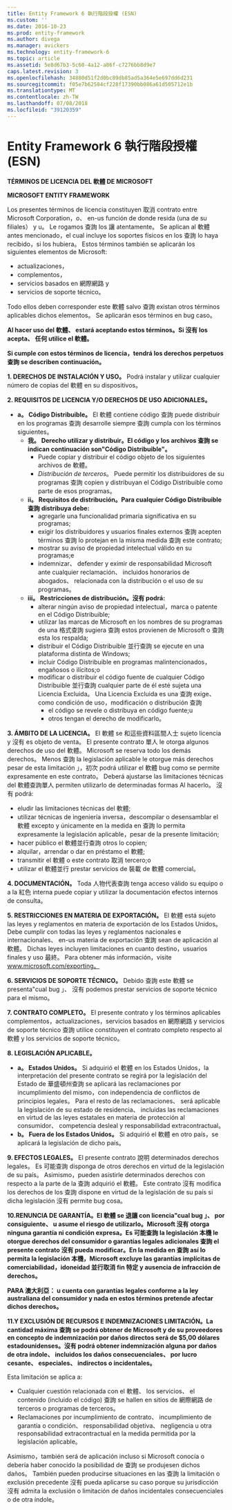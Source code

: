 ```yaml
---
title: Entity Framework 6 執行階段授權 (ESN)
ms.custom: ''
ms.date: 2016-10-23
ms.prod: entity-framework
ms.author: divega
ms.manager: avickers
ms.technology: entity-framework-6
ms.topic: article
ms.assetid: 5e8d67b3-5c60-4a12-a86f-c7276bb8d9e7
caps.latest.revision: 3
ms.openlocfilehash: 34880d51f2d0bc89db85ad5a364e5e697dd6d231
ms.sourcegitcommit: f05e7b62584cf228f17390bb086a61d505712e1b
ms.translationtype: MT
ms.contentlocale: zh-TW
ms.lasthandoff: 07/08/2018
ms.locfileid: "39120359"
---
```

# <a name="entity-framework-6-runtime-license-esn"></a>Entity Framework 6 執行階段授權 (ESN)
**TÉRMINOS DE LICENCIA DEL 軟體 DE MICROSOFT**

**MICROSOFT ENTITY FRAMEWORK**

Los presentes términos de licencia constituyen 取消 contrato entre Microsoft Corporation，o、 en-us función de donde resida (una de su filiales） y u。 Le rogamos 查詢 los 讓 atentamente。 Se aplican al 軟體 antes mencionado，el cual incluye los soportes físicos en los 查詢 lo haya recibido，si los hubiera。 Estos términos también se aplicarán los siguientes elementos de Microsoft:

-   actualizaciones，
-   complementos，
-   servicios basados en 網際網路 y
-   servicios de soporte técnico。

Todo ellos deben corresponder este 軟體 salvo 查詢 existan otros términos aplicables dichos elementos。 Se aplicarán esos términos en bug caso。

**Al hacer uso del 軟體、 estará aceptando estos términos。Si 沒有 los acepta、 任何 utilice el 軟體。**

**Si cumple con estos términos de licencia，tendrá los derechos perpetuos 查詢 se describen continuación。**

**1.  DERECHOS DE INSTALACIÓN Y USO。** Podrá instalar y utilizar cualquier número de copias del 軟體 en su dispositivos。

**2.  REQUISITOS DE LICENCIA Y/O DERECHOS DE USO ADICIONALES。**

-   **a。  Código Distribuible。** El 軟體 contiene código 查詢 puede distribuir en los programas 查詢 desarrolle siempre 查詢 cumpla con los términos siguientes。
    -   **我。    Derecho utilizar y distribuir。El código y los archivos 查詢 se indican continuación son"Código Distribuible"。**
        -   Puede copiar y distribuir el código objeto de los siguientes archivos de 軟體。
        -   *Distribución de terceros*。 Puede permitir los distribuidores de su programas 查詢 copien y distribuyan el Código Distribuible como parte de esos programas。
    -   **ii。  Requisitos de distribución。Para cualquier Código Distribuible 查詢 distribuya debe:**
        -   agregarle una funcionalidad primaria significativa en su programas;
        -   exigir los distribuidores y usuarios finales externos 查詢 acepten términos 查詢 lo protejan en la misma medida 查詢 este contrato;
        -   mostrar su aviso de propiedad intelectual válido en su programas;e
        -   indemnizar、 defender y eximir de responsabilidad Microsoft ante cualquier reclamación、 incluidos honorarios de abogados、 relacionada con la distribución o el uso de su programas。
    -   **iii。 Restricciones de distribución。沒有 podrá:**
        -   alterar ningún aviso de propiedad intelectual，marca o patente en el Código Distribuible;
        -   utilizar las marcas de Microsoft en los nombres de su programas de una 格式查詢 sugiera 查詢 estos provienen de Microsoft o 查詢 esta los respalda;
        -   distribuir el Código Distribuible 並行查詢 se ejecute en una plataforma distinta de Windows;
        -   incluir Código Distribuible en programas malintencionados，engañosos o ilícitos;o
        -   modificar o distribuir el código fuente de cualquier Código Distribuible 並行查詢 cualquier parte de él esté sujeta una Licencia Excluida。 Una Licencia Excluida es una 查詢 exige、 como condición de uso，modificación o distribución 查詢
            -   el código se revele o distribuya en código fuente;u
            -   otros tengan el derecho de modificarlo。

**3.  ÁMBITO DE LA LICENCIA。** El 軟體 se 和這些資料區間人士 sujeto licencia y 沒有 es objeto de venta。 El presente contrato 單人 le otorga algunos derechos de uso del 軟體。 Microsoft se reserva todo los demás derechos。 Menos 查詢 la legislación aplicable le otorgue más derechos pesar de esta limitación 」，初次 podrá utilizar el 軟體 bug como se permite expresamente en este contrato。 Deberá ajustarse las limitaciones técnicas del 軟體查詢單人 permiten utilizarlo de determinadas formas Al hacerlo。 沒有 podrá:

-   eludir las limitaciones técnicas del 軟體;
-   utilizar técnicas de ingeniería inversa，descompilar o desensamblar el 軟體 excepto y únicamente en la medida en 查詢 lo permita expresamente la legislación aplicable，pesar de la presente limitación;
-   hacer público el 軟體並行查詢 otros lo copien;
-   alquilar，arrendar o dar en préstamo el 軟體;
-   transmitir el 軟體 o este contrato 取消 tercero;o
-   utilizar el 軟體並行 prestar servicios de 裝載 de 軟體 comercial。

**4.  DOCUMENTACIÓN。** Toda 人物代表查詢 tenga acceso válido su equipo o a la 紅色 interna puede copiar y utilizar la documentación efectos internos de consulta。

**5.  RESTRICCIONES EN MATERIA DE EXPORTACIÓN。** El 軟體 está sujeto las leyes y reglamentos en materia de exportación de los Estados Unidos。 Debe cumplir con todas las leyes y reglamentos nacionales e internacionales、 en-us materia de exportación 查詢 sean de aplicación al 軟體。 Dichas leyes incluyen limitaciones en cuanto destino，usuarios finales y uso 最終。 Para obtener más información，visite www.microsoft.com/exporting。

**6.  SERVICIOS DE SOPORTE TÉCNICO。** Debido 查詢 este 軟體 se presenta"cual bug 」、 沒有 podemos prestar servicios de soporte técnico para el mismo。

**7.  CONTRATO COMPLETO。** El presente contrato y los términos aplicables complementos，actualizaciones，servicios basados en 網際網路 y servicios de soporte técnico 查詢 utilice constituyen el contrato completo respecto al 軟體 y los servicios de soporte técnico。

**8.  LEGISLACIÓN APLICABLE。**

-   **a。  Estados Unidos。** Si adquirió el 軟體 en los Estados Unidos，la interpretación del presente contrato se regirá por la legislación del Estado de 華盛頓州查詢 se aplicará las reclamaciones por incumplimiento del mismo，con independencia de conflictos de principios legales。 Para el resto de las reclamaciones、 será aplicable la legislación de su estado de residencia、 incluidas las reclamaciones en virtud de las leyes estatales en materia de protección al consumidor、 competencia desleal y responsabilidad extracontractual。
-   **b。  Fuera de los Estados Unidos。** Si adquirió el 軟體 en otro país，se aplicará la legislación de dicho país。

**9.  EFECTOS LEGALES。** El presente contrato 說明 determinados derechos legales。 Es 可能查詢 disponga de otros derechos en virtud de la legislación de su país。 Asimismo，pueden asistirle determinados derechos con respecto a la parte de la 查詢 adquirió el 軟體。 Este contrato 沒有 modifica los derechos de los 查詢 dispone en virtud de la legislación de su país si dicha legislación 沒有 permite bug cosa。

**10.RENUNCIA DE GARANTÍA。El 軟體 se 退讓 con licencia"cual bug 」、 por consiguiente、 u asume el riesgo de utilizarlo。Microsoft 沒有 otorga ninguna garantía ni condición expresa。Es 可能查詢 la legislación 本機 le otorgue derechos del consumidor o garantías legales adicionales 查詢 el presente contrato 沒有 pueda modificar。En la medida en 查詢 así lo permita la legislación 本機，Microsoft excluye las garantías implícitas de comerciabilidad，idoneidad 並行取消 fin 特定 y ausencia de infracción de derechos。**

**PARA 澳大利亞： u cuenta con garantías legales conforme a la ley australiana del consumidor y nada en estos términos pretende afectar dichos derechos。**

**11.Y EXCLUSIÓN DE RECURSOS E INDEMNIZACIONES LIMITACIÓN。La cantidad máxima 查詢 se podrá obtener de Microsoft y de su proveedores en concepto de indemnización por daños directos será de $5,00 dólares estadounidenses。沒有 podrá obtener indemnización alguna por daños de otra índole、 incluidos los daños consecuenciales、 por lucro cesante、 especiales、 indirectos o incidentales。**

Esta limitación se aplica a:

-   Cualquier cuestión relacionada con el 軟體、 los servicios、 el contenido (incluido el código) 查詢 se hallen en sitios de 網際網路 de terceros o programas de terceros。
-   Reclamaciones por incumplimiento de contrato、 incumplimiento de garantía o condición、 responsabilidad objetiva、 negligencia u otra responsabilidad extracontractual en la medida permitida por la legislación aplicable。

Asimismo，también será de aplicación incluso si Microsoft conocía o debería haber conocido la posibilidad de 查詢 se produjesen dichos daños。 También pueden producirse situaciones en las 查詢 la limitación o exclusión precedente 沒有 pueda aplicarse su caso porque su jurisdicción 沒有 admita la exclusión o limitación de daños incidentales consecuenciales o de otra índole。
